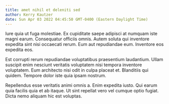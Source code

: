 ```yaml
---
title: amet nihil et deleniti sed
author: Kerry Kautzer
date: Sun Apr 03 2022 04:45:50 GMT-0400 (Eastern Daylight Time)
---
```

Iure quia ut fuga molestiae. Ex cupiditate saepe adipisci at numquam iste magni earum. Consequatur officiis omnis. Autem soluta qui inventore expedita sint nisi occaecati rerum. Eum aut repudiandae eum. Inventore eos expedita eos.

 Est corrupti rerum repudiandae voluptatibus praesentium laudantium. Ullam suscipit enim nesciunt veritatis voluptatem nisi tempora inventore voluptatem. Eum architecto nisi odit in culpa placeat et. Blanditiis qui quidem. Tempore dolor iste quia ipsam nostrum.

 Repellendus esse veritatis animi omnis a. Enim expedita iusto. Qui earum quia facilis quia et ab itaque. Ut sint repellat vero vel cumque optio fugiat. Dicta nemo aliquam hic est voluptas.